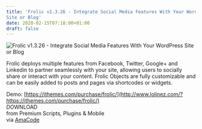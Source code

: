 ```yaml
---
title: 'Frolic v1.3.26 - Integrate Social Media Features With Your WordPress
Site or Blog'
date: 2020-02-15T07:18:00+01:00
draft: false
---
```


![Frolic v1.3.26 - Integrate Social Media Features With Your WordPress Site or Blog](http://www.codelist.cc/uploads/posts/2020-02/1581747001_frolic.jpg "Frolic v1.3.26 - Integrate Social Media Features With Your WordPress Site or Blog")  
  
Frolic deploys multiple features from Facebook, Twitter, Google+ and Linkedin to partner seamlessly with your site, allowing users to socially share or interact with your content. Frolic Objects are fully customizable and can be easily added to posts and pages via shortcodes or widgets.  
  
Demo: [https://ithemes.com/purchase/frolic/](http://www.lolinez.com/?https://ithemes.com/purchase/frolic/)  
DOWNLOAD  
from Premium Scripts, Plugins & Mobile  
via [AmaCode](https://amazcode.ooo)